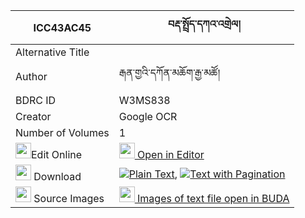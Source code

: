 |ICC43AC45|བརྡ་སྤྲོད་དཀའ་འགྲེལ། 
| --- | --- 
|Alternative Title |
|Author| རྒན་གྱའི་དཀོན་མཆོག་རྒྱ་མཚོ།
|BDRC ID | W3MS838
|Creator | Google OCR
|Number of Volumes| 1
|<img width="25" src="https://img.icons8.com/color/25/000000/edit-property.png">Edit Online| [<img width="25" src="https://avatars.githubusercontent.com/u/45091458?s=200&v=4"> Open in Editor](http://editor.openpecha.org/ICC43AC45)
|<img width="25" src="https://img.icons8.com/fluent/48/000000/download-2.png"/>  Download | [![](https://img.icons8.com/color/20/000000/txt.png)Plain Text](https://github.com/Openpecha/ICC43AC45/releases/download/v1/datro_kandrel_plain_ICC43AC45.zip), [![](https://img.icons8.com/color/20/000000/txt.png)Text with Pagination](https://github.com/Openpecha/ICC43AC45/releases/download/v1/datro_kandrel_pages_ICC43AC45.zip)
|<img width="25" src="https://img.icons8.com/plasticine/100/000000/pictures-folder.png"/>  Source Images | [<img width="25" src="https://library.bdrc.io/icons/BUDA-small.svg"> Images of text file open in BUDA](https://library.bdrc.io/show/bdr:W3MS838)